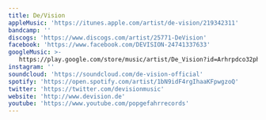 ```yaml
---
title: De/Vision
appleMusic: 'https://itunes.apple.com/artist/de-vision/219342311'
bandcamp: ''
discogs: 'https://www.discogs.com/artist/25771-DeVision'
facebook: 'https://www.facebook.com/DEVISION-24741337633'
googleMusic: >-
   https://play.google.com/store/music/artist/De_Vision?id=Arhrpdco32ph7locv2rua52hzey
instagram: ''
soundcloud: 'https://soundcloud.com/de-vision-official'
spotify: 'https://open.spotify.com/artist/1bN9idF4rgIhaaKFpwgzoQ'
twitter: 'https://twitter.com/devisionmusic'
website: 'http://www.devision.de'
youtube: 'https://www.youtube.com/popgefahrrecords'
---
```

